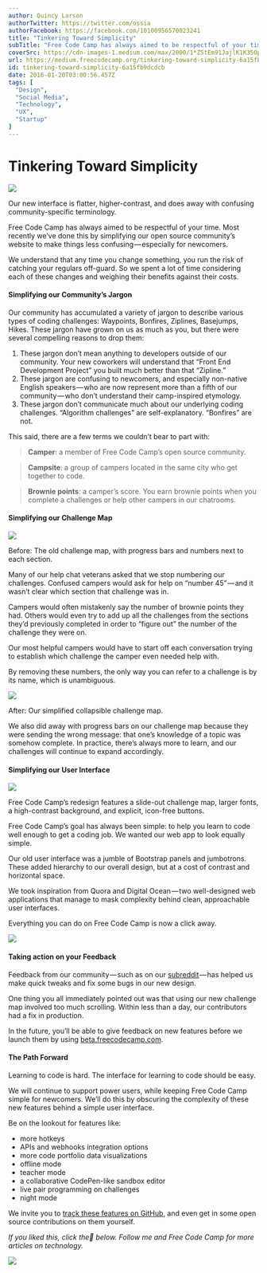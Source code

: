 ```yaml
---
author: Quincy Larson
authorTwitter: https://twitter.com/ossia
authorFacebook: https://facebook.com/10100956570023241
title: "Tinkering Toward Simplicity"
subTitle: "Free Code Camp has always aimed to be respectful of your time. Most recently we’ve done this by simplifying our open source community’s w..."
coverSrc: https://cdn-images-1.medium.com/max/2000/1*ZStEm91JajlK1K35Op6UaA.jpeg
url: https://medium.freecodecamp.org/tinkering-toward-simplicity-6a15fb9dcdcb
id: tinkering-toward-simplicity-6a15fb9dcdcb
date: 2016-01-20T03:00:56.457Z
tags: [
  "Design",
  "Social Media",
  "Technology",
  "UX",
  "Startup"
]
---
```

# Tinkering Toward Simplicity







![](https://cdn-images-1.medium.com/max/2000/1*ZStEm91JajlK1K35Op6UaA.jpeg)

Our new interface is flatter, higher-contrast, and does away with confusing community-specific terminology.







Free Code Camp has always aimed to be respectful of your time. Most recently we’ve done this by simplifying our open source community’s website to make things less confusing — especially for newcomers.

We understand that any time you change something, you run the risk of catching your regulars off-guard. So we spent a lot of time considering each of these changes and weighing their benefits against their costs.

#### Simplifying our Community’s Jargon

Our community has accumulated a variety of jargon to describe various types of coding challenges: Waypoints, Bonfires, Ziplines, Basejumps, Hikes. These jargon have grown on us as much as you, but there were several compelling reasons to drop them:

1.  These jargon don’t mean anything to developers outside of our community. Your new coworkers will understand that “Front End Development Project” you built much better than that “Zipline.”
2.  These jargon are confusing to newcomers, and especially non-native English speakers — who are now represent more than a fifth of our community — who don’t understand their camp-inspired etymology.
3.  These jargon don’t communicate much about our underlying coding challenges. “Algorithm challenges” are self-explanatory. “Bonfires” are not.

This said, there are a few terms we couldn’t bear to part with:

> **Camper**: a member of Free Code Camp’s open source community.

> **Campsite**: a group of campers located in the same city who get together to code.

> **Brownie points**: a camper’s score. You earn brownie points when you complete a challenges or help other campers in our chatrooms.

#### Simplifying our Challenge Map



![](https://cdn-images-1.medium.com/max/1600/1*7WpvZuepb8DmMybcOgvruQ.jpeg)

Before: The old challenge map, with progress bars and numbers next to each section.



Many of our help chat veterans asked that we stop numbering our challenges. Confused campers would ask for help on “number 45” — and it wasn’t clear which section that challenge was in.

Campers would often mistakenly say the number of brownie points they had. Others would even try to add up all the challenges from the sections they’d previously completed in order to “figure out” the number of the challenge they were on.

Our most helpful campers would have to start off each conversation trying to establish which challenge the camper even needed help with.

By removing these numbers, the only way you can refer to a challenge is by its name, which is unambiguous.



![](https://cdn-images-1.medium.com/max/1600/1*DrYwKLvXFhjIsIbUIPJlpw.jpeg)

After: Our simplified collapsible challenge map.



We also did away with progress bars on our challenge map because they were sending the wrong message: that one’s knowledge of a topic was somehow complete. In practice, there’s always more to learn, and our challenges will continue to expand accordingly.

#### Simplifying our User Interface







![](https://cdn-images-1.medium.com/max/2000/1*aVOcw5h_9YzJEdDGAgJwVw.jpeg)

Free Code Camp’s redesign features a slide-out challenge map, larger fonts, a high-contrast background, and explicit, icon-free buttons.







Free Code Camp’s goal has always been simple: to help you learn to code well enough to get a coding job. We wanted our web app to look equally simple.

Our old user interface was a jumble of Bootstrap panels and jumbotrons. These added hierarchy to our overall design, but at a cost of contrast and horizontal space.

We took inspiration from Quora and Digital Ocean — two well-designed web applications that manage to mask complexity behind clean, approachable user interfaces.

Everything you can do on Free Code Camp is now a click away.



![](https://cdn-images-1.medium.com/max/1600/1*47uPy1NsdBSa3KLir0h1zw.jpeg)



#### Taking action on your Feedback

Feedback from our community — such as on our [subreddit](https://www.reddit.com/r/FreeCodeCamp) — has helped us make quick tweaks and fix some bugs in our new design.

One thing you all immediately pointed out was that using our new challenge map involved too much scrolling. Within less than a day, our contributors had a fix in production.

In the future, you’ll be able to give feedback on new features before we launch them by using [beta.freecodecamp.com](http://beta.freecodecamp.com).

#### The Path Forward

Learning to code is hard. The interface for learning to code should be easy.

We will continue to support power users, while keeping Free Code Camp simple for newcomers. We’ll do this by obscuring the complexity of these new features behind a simple user interface.

Be on the lookout for features like:

*   more hotkeys
*   APIs and webhooks integration options
*   more code portfolio data visualizations
*   offline mode
*   teacher mode
*   a collaborative CodePen-like sandbox editor
*   live pair programming on challenges
*   night mode

We invite you to [track these features on GitHub](https://github.com/FreeCodeCamp/freecodecamp/milestones), and even get in some open source contributions on them yourself.

_If you liked this, click the💚 below. Follow me and Free Code Camp for more articles on technology._



![](https://cdn-images-1.medium.com/max/1600/1*31StU5CNIHk8VDkSHWO6nA.gif)










